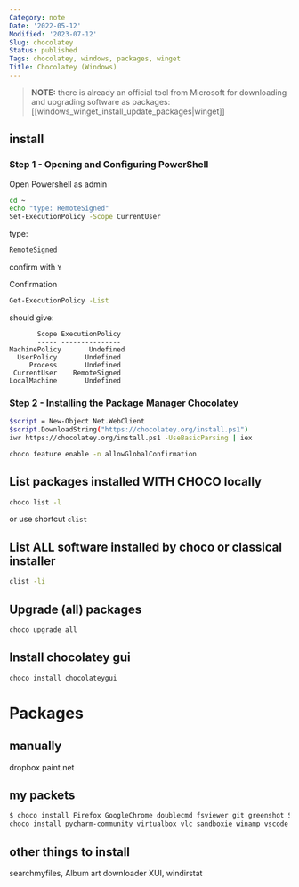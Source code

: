 ```yaml
---
Category: note
Date: '2022-05-12'
Modified: '2023-07-12'
Slug: chocolatey
Status: published
Tags: chocolatey, windows, packages, winget
Title: Chocolatey (Windows)
---
```


> **NOTE:**
> there is already an official tool from Microsoft for downloading and upgrading software as packages: [[windows_winget_install_update_packages|winget]]

## install

### Step 1  -  Opening and Configuring PowerShell

Open Powershell as admin

```sh
cd ~
echo "type: RemoteSigned"
Set-ExecutionPolicy -Scope CurrentUser
```

type:

```sh
RemoteSigned
```

confirm with `Y`

Confirmation

```sh
Get-ExecutionPolicy -List
```

should give:

 ```
        Scope ExecutionPolicy
        ----- ---------------
MachinePolicy       Undefined
   UserPolicy       Undefined
      Process       Undefined
  CurrentUser    RemoteSigned
 LocalMachine       Undefined
```

### Step 2  -  Installing the Package Manager Chocolatey

```sh
$script = New-Object Net.WebClient
$script.DownloadString("https://chocolatey.org/install.ps1")
iwr https://chocolatey.org/install.ps1 -UseBasicParsing | iex
```

```sh
choco feature enable -n allowGlobalConfirmation
```

## List packages installed WITH CHOCO locally

```sh
choco list -l
```

or use shortcut `clist`

## List ALL software installed by choco or classical installer

```sh
clist -li
```

## Upgrade (all) packages

```sh
choco upgrade all
```

## Install chocolatey gui

```
choco install chocolateygui
```

# Packages

## manually

dropbox
paint.net

## my packets

```sh
$ choco install Firefox GoogleChrome doublecmd fsviewer git greenshot SublimeText3 winscp sumatrapdf kitty ccleaner procmon conemu f.lux transmission 
choco install pycharm-community virtualbox vlc sandboxie winamp vscode meld partitionwizard ffmepg cmder defraggler
```

## other things to install

searchmyfiles, Album art downloader XUI, windirstat
